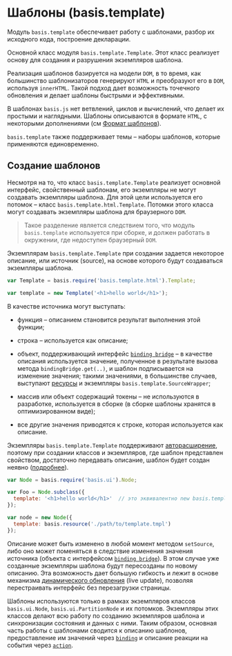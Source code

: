 # Шаблоны (basis.template)

Модуль `basis.template` обеспечивает работу с шаблонами, разбор их исходного кода, построение декларации.

Основной класс модуля `basis.template.Template`. Этот класс реализует основу для создания и разрушения экземпляров шаблона.

Реализация шаблонов базируется на модели `DOM`, в то время, как большинство шаблонизаторов генерируют `HTML` и преобразуют его в `DOM`, используя `innerHTML`. Такой подход дает возможность точечного обновления и делает шаблоны быстрыми и эффективными.

В шаблонах `basis.js` нет ветвлений, циклов и вычислений, что делает их простыми и наглядными. Шаблоны описываются в формате `HTML`, с некоторыми дополнениями (см [Формат шаблонов](basis.template_format.md)).

`basis.template` также поддерживает темы – наборы шаблонов, которые применяются единовременно.

## Создание шаблонов

Несмотря на то, что класс `basis.template.Template` реализует основной интерфейс, свойственный шаблонам, его экземпляры не могут создавать экземпляры шаблона. Для этой цели используется его потомок – класс `basis.template.html.Template`. Потомки этого класса могут создавать экземпляры шаблона для браузерного `DOM`.

> Такое разделение является следствием того, что модуль `basis.template` используется при сборке, и должен работать в окружении, где недоступен браузерный `DOM`.

Экземплярам `basis.template.Template` при создании задается некоторое описание, или источник (source), на основе которого будут создаваться экземпляры шаблона.

```js
var Template = basis.require('basis.template.html').Template;

var template = new Template('<h1>hello world</h1>');
```

В качестве источника могут выступать:

  * функция – описанием становится результат выполнения этой функции;

  * строка – используется как описание;

  * объект, поддерживающий интерфейс [`binding bridge`](bindingbridge.md) – в качестве описания используется значение, полученное в результате вызова метода `bindingBridge.get(..)`, и шаблон подписывается на изменение значения; такими значениями, в большинстве случаев, выступают [ресурсы](resources.md) и экземпляры `basis.template.SourceWrapper`;

  * массив или объект содержащий токены – не используются в разработке, используется в сборке (в сборке шаблоны хранятся в оптимизированном виде);

  * все другие значения приводятся к строке, которая используется как описание.

Экземпляры `basis.template.Template` поддерживают [авторасширение](basis.Class.md#Авторасширение), поэтому при создании классов и экземпляров, где шаблон представлен свойством, достаточно передавать описание, шаблон будет создан неявно ([подробнее](basis.ui_template.md)).

```js
var Node = basis.require('basis.ui').Node;

var Foo = Node.subclass({
  template: '<h1>hello world</h1>'  // это эквивалентно new basis.template.html.Template('<h1>hello world</h1>')
});

var node = new Node({
  template: basis.resource('./path/to/template.tmpl')
});
```

Описание может быть изменено в любой момент методом `setSource`, либо оно может поменяться в следствие изменения значения источника (объекта с интерфейсом [`binding bridge`](bindingbridge.md)). В этом случае уже созданные экземпляры шаблона будут пересозданы по новому описанию. Эта возможность дает большую гибкость и лежит в основе механизма [динамического обновления](basis.template_liveupdate.md) (live update), позволяя перестраивать интерфейс без перезагрузки страницы.

Шаблоны используются только в рамках экземпляров классов `basis.ui.Node`, `basis.ui.PartitionNode` и их потомков. Экземпляры этих классов делают всю работу по созданию экземпляров шаблона и синхронизации состояния и данных с ними. Таким образом, основная часть работы с шаблонами сводится к описанию шаблонов, предоставление им значений через [`binding`](basis.ui_bindings.md) и описание реакции на события через [`action`](basis.ui_actions.md).
